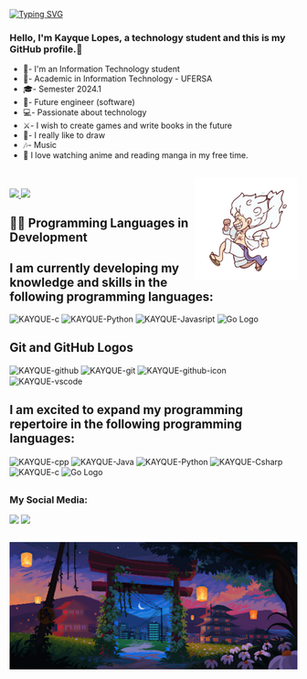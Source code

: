 
[![Typing SVG](https://readme-typing-svg.demolab.com?font=Fira+Code&pause=1000&color=FFFFFF&random=false&width=435&lines=Hi+there%2C+I+am+José+Kayque+🤖+👋)](https://git.io/typing-svg)

### Hello, I'm Kayque Lopes, a technology student and this is my GitHub profile.👋
- 🌱- I'm an Information Technology student
- 🤖- Academic in Information Technology - UFERSA
- 🎓- Semester 2024.1
- 🧠- Future engineer (software)
- 💻- Passionate about technology
- ⚔️- I wish to create games and write books in the future
- 🏹- I really like to draw
- 🎶- Music
- 🌱 I love watching anime and reading manga in my free time.

##
<div>
  <a href="https://beacons.ai/KayqueLopes99">
    <img height="180em" src="https://github-readme-stats.vercel.app/api?username=KayqueLopes99&show_icons=true&theme=dark&include_all_commits=true&count_private=true" />
  </a>
  <a href="https://beacons.ai/KayqueLopes99">
    <img height="180em" src="https://github-readme-stats.vercel.app/api/top-langs/?username=KayqueLopes99&layout=compact&langs_count=16&theme=dark&cache_seconds=0" style="margin-top: 20px;" />
  </a>
     <img src="https://raw.githubusercontent.com/KayqueLopes99/KayqueLopes99/main/One%20Piece%20Gear%205%20Sticker.gif"
     alt="One Piece Gear 5"
     align="right"
     height="180"
     style="margin-left: 5px;" />
</div>

##

## 👨‍💻 Programming Languages in Development
## I am currently developing my knowledge and skills in the following programming languages:
<p align="left">
  <img alt="KAYQUE-c" height="60" width="80" src="https://icongr.am/devicon/c-original.svg?size=148&color=currentColor">  
  <img alt="KAYQUE-Python" height="60" width="80" src="https://icongr.am/devicon/python-original.svg?size=148&color=currentColor">   
  <img alt="KAYQUE-Javasript" height="60" width="80" src="https://icongr.am/devicon/javascript-original.svg?size=148&color=currentColor">   
  <img alt="Go Logo" height="60" width="80" src="https://icongr.am/devicon/go-original.svg?size=148&color=currentColor">
</p>


## Git and GitHub Logos
<p align="left">
<img align="center" alt="KAYQUE-github" height="60" width="180" src="https://img.shields.io/badge/GitHub-100000?style=for-the-badge&logo=github&logoColor=white">
<img align="center" alt="KAYQUE-git" height="60" width="80" src="https://icongr.am/devicon/git-original.svg?size=148&color=currentColor">   
<img align="center" alt="KAYQUE-github-icon" height="60" width="80" src="https://icongr.am/devicon/github-original.svg?size=148&color=currentColor=white">   
<img align="center" alt="KAYQUE-vscode" height="60" width="80" src="https://cdn.jsdelivr.net/gh/devicons/devicon/icons/vscode/vscode-original.svg">
</p>

##

## I am excited to expand my programming repertoire in the following programming languages:
<p align="left">
<img align="center" alt="KAYQUE-cpp" height="60" width="80" src="https://cdn.simpleicons.org/c++">  
<img align="center" alt="KAYQUE-Java" height="60" width="80" src="https://icongr.am/devicon/java-original.svg?size=148&color=currentColor">   
<img align="center" alt="KAYQUE-Python" height="60" width="80" src="https://icongr.am/devicon/python-original.svg?size=148&color=currentColor">   
<img align="center" alt="KAYQUE-Csharp" height="60" width="80" src="https://icongr.am/devicon/csharp-original.svg?size=148&color=currentColor"> 
<img align="center" alt="KAYQUE-c" height="60" width="80" src="https://icongr.am/devicon/c-original.svg?size=148&color=currentColor"> 
<img align="center" alt="Go Logo" height="60" width="80" src="https://icongr.am/devicon/go-original.svg?size=148&color=currentColor">
</p>

##

### My Social Media:
<div>
  <a href="https://www.instagram.com/kayque_lopes9?igsh=MXAyNjk0MW9lbmRqaA%3D%3D" target="_blank"><img src="https://img.shields.io/badge/Instagram-E4405F?style=for-the-badge&logo=instagram&logoColor=white" target="_blank"></a>
  <a href = "mailto:kaiquelopes.601@gmail.com"><img src="https://img.shields.io/badge/Gmail-D14836?style=for-the-badge&logo=gmail&logoColor=white" alvo ="_blank"></a>
  
</div>

##

![Profile Image](https://github.com/KayqueLopes99/KayqueLopes99/blob/main/458208-digital-art-artwork-illustration-pixels-pixelated.jpg)

